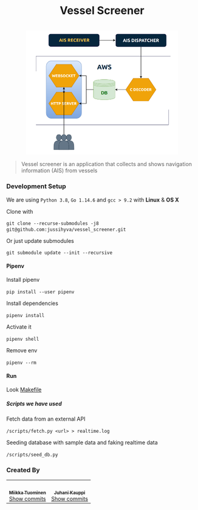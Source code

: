 <h1 align="center">
	Vessel Screener
</h1>

<p align="center">
	<br>
	<img width=400 src="assets/images/diagram.png">
</p>

> Vessel screener is an application that collects and shows navigation information (AIS) from vessels

### Development Setup

We are using `Python 3.8`, `Go 1.14.6` and `gcc > 9.2` with **Linux** & **OS X**

Clone with

```
git clone --recurse-submodules -j8 git@github.com:jussihyva/vessel_screener.git
```

Or just update submodules

```
git submodule update --init --recursive
```

#### Pipenv

Install pipenv

`pip install --user pipenv`

Install dependencies

`pipenv install`

Activate it

`pipenv shell`

Remove env

`pipenv --rm`

#### Run

Look [Makefile](/Makefile)

##### Scripts we have used

Fetch data from an external API

`/scripts/fetch.py <url> > realtime.log`

Seeding database with sample data and faking realtime data

`/scripts/seed_db.py`

### Created By
<!-- ALL-CONTRIBUTORS-LIST:START - Do not remove or modify this section -->
<!-- prettier-ignore-start -->
<!-- markdownlint-disable -->
<table>
  <tr>
    <td align="center"><a href="https://github.com/tuommii"><img src="https://avatars0.githubusercontent.com/u/8975117?v=4" width="50px;" alt=""/><br /><sub><b>Miikka Tuominen</b></sub></a><br /><a href="https://github.com/jussihyva/vessel_screener/commits?author=tuommii" title="Code">Show commits</a></td>
    <td align="center"><a href="https://github.com/jussihyva"><img src="https://avatars0.githubusercontent.com/u/57214156?v=4" width="50px;" alt=""/><br /><sub><b>Juhani Kauppi</b></sub></a><br /><a href="https://github.com/jussihyva/vessel_screener/commits?author=jussihyva" title="Code">Show commits</a></td>
  </tr>
</table>

<!-- markdownlint-enable -->
<!-- prettier-ignore-end -->
<!-- ALL-CONTRIBUTORS-LIST:END -->
